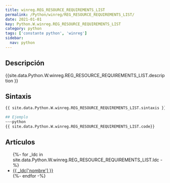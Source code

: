 ```yaml
---
title: winreg.REG_RESOURCE_REQUIREMENTS_LIST
permalink: /Python/winreg/REG_RESOURCE_REQUIREMENTS_LIST/
date: 2021-01-01
key: Python.W.winreg.REG_RESOURCE_REQUIREMENTS_LIST
category: python
tags: ['constante python', 'winreg']
sidebar: 
  nav: python
---
```


## Descripción
{{site.data.Python.W.winreg.REG_RESOURCE_REQUIREMENTS_LIST.description }}

## Sintaxis
~~~python
{{ site.data.Python.W.winreg.REG_RESOURCE_REQUIREMENTS_LIST.sintaxis }}~~~

## Ejemplo
~~~python
{{ site.data.Python.W.winreg.REG_RESOURCE_REQUIREMENTS_LIST.code}}
~~~

## Artículos
<ul>
{%- for _ldc in site.data.Python.W.winreg.REG_RESOURCE_REQUIREMENTS_LIST.ldc -%}
   <li>
       <a href="{{_ldc['url'] }}">{{ _ldc['nombre'] }}</a>
   </li>
{%- endfor -%}
</ul>
